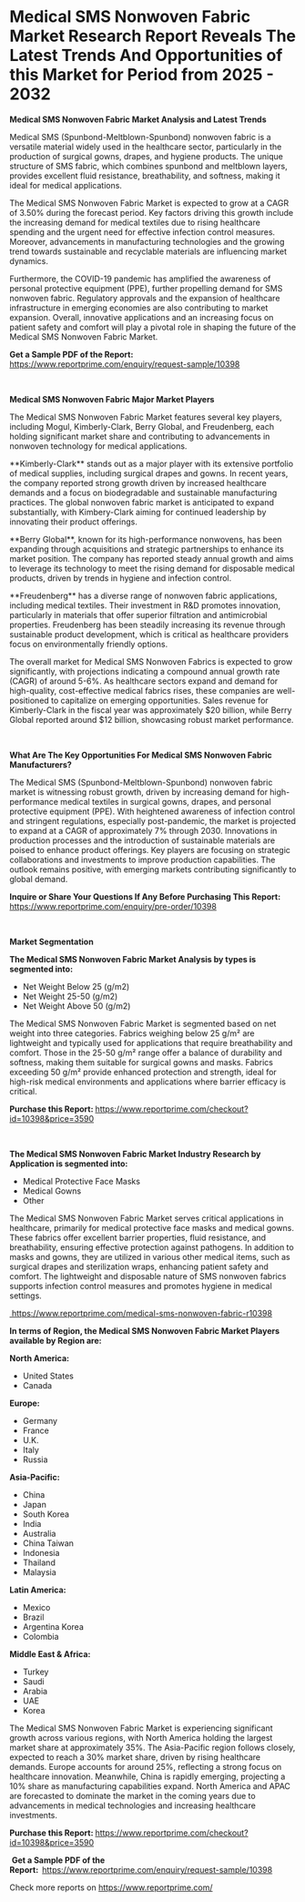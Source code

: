 <p><h1>Medical SMS Nonwoven Fabric Market Research Report Reveals The Latest Trends And Opportunities of this Market for Period from 2025 - 2032</h1></p><p><strong>Medical SMS Nonwoven Fabric Market Analysis and Latest Trends</strong></p>
<p><p>Medical SMS (Spunbond-Meltblown-Spunbond) nonwoven fabric is a versatile material widely used in the healthcare sector, particularly in the production of surgical gowns, drapes, and hygiene products. The unique structure of SMS fabric, which combines spunbond and meltblown layers, provides excellent fluid resistance, breathability, and softness, making it ideal for medical applications.</p><p>The Medical SMS Nonwoven Fabric Market is expected to grow at a CAGR of 3.50% during the forecast period. Key factors driving this growth include the increasing demand for medical textiles due to rising healthcare spending and the urgent need for effective infection control measures. Moreover, advancements in manufacturing technologies and the growing trend towards sustainable and recyclable materials are influencing market dynamics.</p><p>Furthermore, the COVID-19 pandemic has amplified the awareness of personal protective equipment (PPE), further propelling demand for SMS nonwoven fabric. Regulatory approvals and the expansion of healthcare infrastructure in emerging economies are also contributing to market expansion. Overall, innovative applications and an increasing focus on patient safety and comfort will play a pivotal role in shaping the future of the Medical SMS Nonwoven Fabric Market.</p></p>
<p><strong>Get a Sample PDF of the Report:&nbsp;</strong> <a href="https://www.reportprime.com/enquiry/request-sample/10398?utm_campaign=2397&utm_medium=2&utm_source=Github&utm_content=ia&utm_term=20032025&utm_id=medical-sms-nonwoven-fabric">https://www.reportprime.com/enquiry/request-sample/10398</a></p>
<p>&nbsp;</p>
<p><strong>Medical SMS Nonwoven Fabric Major Market Players</strong></p>
<p><p>The Medical SMS Nonwoven Fabric Market features several key players, including Mogul, Kimberly-Clark, Berry Global, and Freudenberg, each holding significant market share and contributing to advancements in nonwoven technology for medical applications. </p><p>**Kimberly-Clark** stands out as a major player with its extensive portfolio of medical supplies, including surgical drapes and gowns. In recent years, the company reported strong growth driven by increased healthcare demands and a focus on biodegradable and sustainable manufacturing practices. The global nonwoven fabric market is anticipated to expand substantially, with Kimbery-Clark aiming for continued leadership by innovating their product offerings.</p><p>**Berry Global**, known for its high-performance nonwovens, has been expanding through acquisitions and strategic partnerships to enhance its market position. The company has reported steady annual growth and aims to leverage its technology to meet the rising demand for disposable medical products, driven by trends in hygiene and infection control.</p><p>**Freudenberg** has a diverse range of nonwoven fabric applications, including medical textiles. Their investment in R&D promotes innovation, particularly in materials that offer superior filtration and antimicrobial properties. Freudenberg has been steadily increasing its revenue through sustainable product development, which is critical as healthcare providers focus on environmentally friendly options.</p><p>The overall market for Medical SMS Nonwoven Fabrics is expected to grow significantly, with projections indicating a compound annual growth rate (CAGR) of around 5-6%. As healthcare sectors expand and demand for high-quality, cost-effective medical fabrics rises, these companies are well-positioned to capitalize on emerging opportunities. Sales revenue for Kimberly-Clark in the fiscal year was approximately $20 billion, while Berry Global reported around $12 billion, showcasing robust market performance.</p></p>
<p>&nbsp;</p>
<p><strong>What Are The Key Opportunities For Medical SMS Nonwoven Fabric Manufacturers?</strong></p>
<p><p>The Medical SMS (Spunbond-Meltblown-Spunbond) nonwoven fabric market is witnessing robust growth, driven by increasing demand for high-performance medical textiles in surgical gowns, drapes, and personal protective equipment (PPE). With heightened awareness of infection control and stringent regulations, especially post-pandemic, the market is projected to expand at a CAGR of approximately 7% through 2030. Innovations in production processes and the introduction of sustainable materials are poised to enhance product offerings. Key players are focusing on strategic collaborations and investments to improve production capabilities. The outlook remains positive, with emerging markets contributing significantly to global demand.</p></p>
<p><strong>Inquire or Share Your Questions If Any Before Purchasing This Report:</strong> <a href="https://www.reportprime.com/enquiry/pre-order/10398?utm_campaign=2397&utm_medium=2&utm_source=Github&utm_content=ia&utm_term=20032025&utm_id=medical-sms-nonwoven-fabric">https://www.reportprime.com/enquiry/pre-order/10398</a></p>
<p>&nbsp;</p>
<p><strong>Market Segmentation</strong></p>
<p><strong>The Medical SMS Nonwoven Fabric Market Analysis by types is segmented into:</strong></p>
<p><ul><li>Net Weight Below 25 (g/m2)</li><li>Net Weight 25-50 (g/m2)</li><li>Net Weight Above 50 (g/m2)</li></ul></p>
<p><p>The Medical SMS Nonwoven Fabric Market is segmented based on net weight into three categories. Fabrics weighing below 25 g/m² are lightweight and typically used for applications that require breathability and comfort. Those in the 25-50 g/m² range offer a balance of durability and softness, making them suitable for surgical gowns and masks. Fabrics exceeding 50 g/m² provide enhanced protection and strength, ideal for high-risk medical environments and applications where barrier efficacy is critical.</p></p>
<p><strong>Purchase this Report:&nbsp;</strong><a href="https://www.reportprime.com/checkout?id=10398&price=3590&utm_campaign=2397&utm_medium=2&utm_source=Github&utm_content=ia&utm_term=20032025&utm_id=medical-sms-nonwoven-fabric">https://www.reportprime.com/checkout?id=10398&price=3590</a></p>
<p>&nbsp;</p>
<p><strong>The Medical SMS Nonwoven Fabric Market Industry Research by Application is segmented into:</strong></p>
<p><ul><li>Medical Protective Face Masks</li><li>Medical Gowns</li><li>Other</li></ul></p>
<p><p>The Medical SMS Nonwoven Fabric Market serves critical applications in healthcare, primarily for medical protective face masks and medical gowns. These fabrics offer excellent barrier properties, fluid resistance, and breathability, ensuring effective protection against pathogens. In addition to masks and gowns, they are utilized in various other medical items, such as surgical drapes and sterilization wraps, enhancing patient safety and comfort. The lightweight and disposable nature of SMS nonwoven fabrics supports infection control measures and promotes hygiene in medical settings.</p></p>
<p><a href="https://www.reportprime.com/medical-sms-nonwoven-fabric-r10398?utm_campaign=2397&utm_medium=2&utm_source=Github&utm_content=ia&utm_term=20032025&utm_id=medical-sms-nonwoven-fabric">&nbsp;https://www.reportprime.com/medical-sms-nonwoven-fabric-r10398</a></p>
<p><strong>In terms of Region, the Medical SMS Nonwoven Fabric Market Players available by Region are:</strong></p>
<p>
    <p> <strong> North America: </strong>
        <ul>
            <li>United States</li>
            <li>Canada</li>
        </ul>
        </p> 
    <p> <strong> Europe: </strong>
        <ul>
            <li>Germany</li>
            <li>France</li>
            <li>U.K.</li>
            <li>Italy</li>
            <li>Russia</li>
        </ul>
        </p> 
    <p> <strong> Asia-Pacific: </strong>
        <ul>
            <li>China</li>
            <li>Japan</li>
            <li>South Korea</li>
            <li>India</li>
            <li>Australia</li>
            <li>China Taiwan</li>
            <li>Indonesia</li>
            <li>Thailand</li>
            <li>Malaysia</li>
        </ul>
        </p> 
    <p> <strong> Latin America: </strong>
        <ul>
            <li>Mexico</li>
            <li>Brazil</li>
            <li>Argentina Korea</li>
            <li>Colombia</li>
        </ul>
        </p> 
    <p> <strong> Middle East & Africa: </strong>
        <ul>
            <li>Turkey</li>
            <li>Saudi</li>
            <li>Arabia</li>
            <li>UAE</li>
            <li>Korea</li>
        </ul>
    </p>
    </p>
<p><p>The Medical SMS Nonwoven Fabric Market is experiencing significant growth across various regions, with North America holding the largest market share at approximately 35%. The Asia-Pacific region follows closely, expected to reach a 30% market share, driven by rising healthcare demands. Europe accounts for around 25%, reflecting a strong focus on healthcare innovation. Meanwhile, China is rapidly emerging, projecting a 10% share as manufacturing capabilities expand. North America and APAC are forecasted to dominate the market in the coming years due to advancements in medical technologies and increasing healthcare investments.</p></p>
<p><strong>Purchase this Report: </strong><a href="https://www.reportprime.com/checkout?id=10398&price=3590&utm_campaign=2397&utm_medium=2&utm_source=Github&utm_content=ia&utm_term=20032025&utm_id=medical-sms-nonwoven-fabric">https://www.reportprime.com/checkout?id=10398&price=3590</a></p>
<p>&nbsp;<strong>Get a Sample PDF of the Report:&nbsp;&nbsp;</strong><a href="https://www.reportprime.com/enquiry/request-sample/10398?utm_campaign=2397&utm_medium=2&utm_source=Github&utm_content=ia&utm_term=20032025&utm_id=medical-sms-nonwoven-fabric">https://www.reportprime.com/enquiry/request-sample/10398</a></p>
<p><strong></strong></p>
<p>Check more reports on <a href="https://www.reportprime.com/?utm_campaign=2397&utm_medium=2&utm_source=Github&utm_content=ia&utm_term=20032025&utm_id=medical-sms-nonwoven-fabric">https://www.reportprime.com/</a></p>